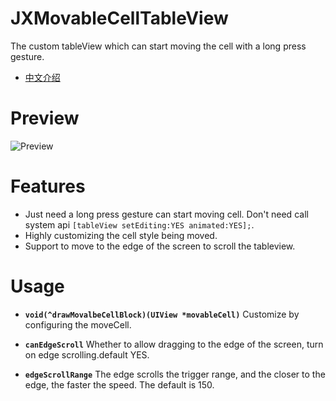 # JXMovableCellTableView

The custom tableView which can start moving the cell with a long press gesture.
- [中文介绍](https://www.jianshu.com/p/ce382f9bc794)

# Preview
![Preview](https://github.com/pujiaxin33/JXMovableCellTableView/raw/master/JXMovableCellTableView.gif)

# Features
- Just need a long press gesture can start moving cell. Don't need call system api `[tableView setEditing:YES animated:YES];`.
- Highly customizing the cell style being moved.
- Support to move to the edge of the screen to scroll the tableview.

# Usage

- **`void(^drawMovalbeCellBlock)(UIView *movableCell)`**
  Customize by configuring the moveCell.
 
- **`canEdgeScroll`**
  Whether to allow dragging to the edge of the screen, turn on edge scrolling.default YES.

- **`edgeScrollRange`**
  The edge scrolls the trigger range, and the closer to the edge, the faster the speed. The default is 150.
